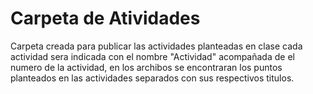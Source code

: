 # Carpeta de Atividades
Carpeta creada para publicar las actividades planteadas en clase cada actividad sera indicada con el nombre "Actividad" acompañada de el numero de la actividad, en los archibos se encontraran los
puntos planteados en las actividades separados con sus respectivos titulos.
